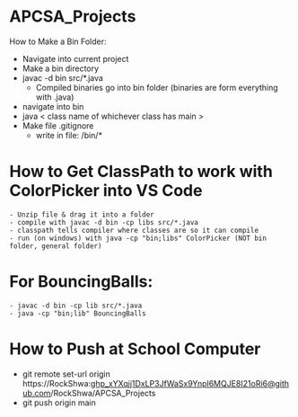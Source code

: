 # APCSA_Projects

How to Make a Bin Folder:
 - Navigate into current project
 - Make a bin directory
 - javac -d bin src/*.java
    - Compiled binaries go into bin folder (binaries are form everything with .java)
- navigate into bin
- java < class name of whichever class has main >
- Make file .gitignore
    - write in file: /bin/*

# How to Get ClassPath to work with ColorPicker into VS Code
    - Unzip file & drag it into a folder
    - compile with javac -d bin -cp libs src/*.java
    - classpath tells compiler where classes are so it can compile
    - run (on windows) with java -cp "bin;libs" ColorPicker (NOT bin folder, general folder)

# For BouncingBalls:
    - javac -d bin -cp lib src/*.java
    - java -cp "bin;lib" BouncingBalls

# How to Push at School Computer
- git remote set-url origin https://RockShwa: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@github.com/RockShwa/APCSA_Projects
- git push origin main